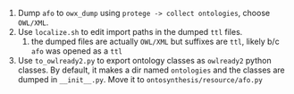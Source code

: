 1. Dump `afo` to `owx_dump` using `protege -> collect ontologies`, choose `OWL/XML`.
2. Use `localize.sh` to edit import paths in the dumped `ttl` files.
   1. the dumped files are actually `OWL/XML` but suffixes are `ttl`, likely b/c `afo` was opened as a `ttl`
3. Use `to_owlready2.py` to export ontology classes as `owlready2` python classes. 
By default, it makes a dir named `ontologies` and the classes are dumped in `__init__.py`.
Move it to `ontosynthesis/resource/afo.py`